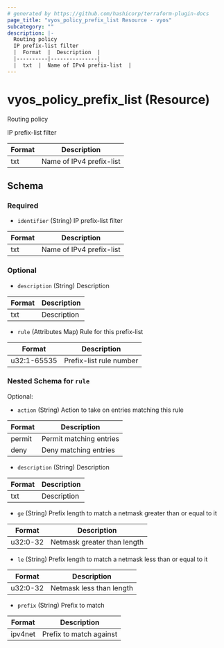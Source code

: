 ```yaml
---
# generated by https://github.com/hashicorp/terraform-plugin-docs
page_title: "vyos_policy_prefix_list Resource - vyos"
subcategory: ""
description: |-
  Routing policy
  IP prefix-list filter
  |  Format  |  Description  |
  |----------|---------------|
  |  txt  |  Name of IPv4 prefix-list  |
---
```


# vyos_policy_prefix_list (Resource)

Routing policy

IP prefix-list filter

|  Format  |  Description  |
|----------|---------------|
|  txt  |  Name of IPv4 prefix-list  |



<!-- schema generated by tfplugindocs -->
## Schema

### Required

- `identifier` (String) IP prefix-list filter

|  Format  |  Description  |
|----------|---------------|
|  txt  |  Name of IPv4 prefix-list  |

### Optional

- `description` (String) Description

|  Format  |  Description  |
|----------|---------------|
|  txt  |  Description  |
- `rule` (Attributes Map) Rule for this prefix-list

|  Format  |  Description  |
|----------|---------------|
|  u32:1-65535  |  Prefix-list rule number  | (see [below for nested schema](#nestedatt--rule))

<a id="nestedatt--rule"></a>
### Nested Schema for `rule`

Optional:

- `action` (String) Action to take on entries matching this rule

|  Format  |  Description  |
|----------|---------------|
|  permit  |  Permit matching entries  |
|  deny  |  Deny matching entries  |
- `description` (String) Description

|  Format  |  Description  |
|----------|---------------|
|  txt  |  Description  |
- `ge` (String) Prefix length to match a netmask greater than or equal to it

|  Format  |  Description  |
|----------|---------------|
|  u32:0-32  |  Netmask greater than length  |
- `le` (String) Prefix length to match a netmask less than or equal to it

|  Format  |  Description  |
|----------|---------------|
|  u32:0-32  |  Netmask less than length  |
- `prefix` (String) Prefix to match

|  Format  |  Description  |
|----------|---------------|
|  ipv4net  |  Prefix to match against  |
